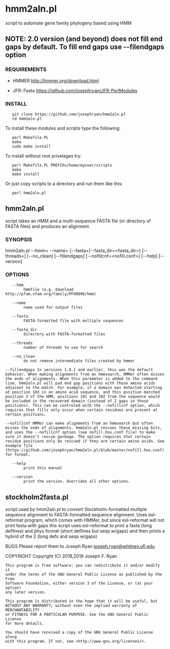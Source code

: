 # hmm2aln.pl
script to automate gene family phylogeny based using HMM

## NOTE: 2.0 version (and beyond) does not fill end gaps by default. To fill end gaps use --filendgaps option

### REQUIREMENTS

* HMMER
http://hmmer.org/download.html

* JFR::Fasta
https://github.com/josephryan/JFR-PerlModules

### INSTALL

```
   git clone https://github.com/josephryan/hmm2aln.pl
   cd hmm2aln.pl
```

To install these modules and scripts type the following:

```
   perl Makefile.PL
   make
   sudo make install
```
   
To install without root privelages try:

```
   perl Makefile.PL PREFIX=/home/myuser/scripts
   make
   make install
```

Or just copy scripts to a directory and run them like this:

```
   perl hmm2aln.pl
```

## hmm2aln.pl 

script takes an HMM and a multi-sequence FASTA file (or directory of FASTA files) and produces an alignment.

### SYNOPSIS

hmm2aln.pl --hmm=<hmmfile> --name=<name> {--fasta=<fasta>|--fasta_dir=<fasta_dir>} [--threads=<num>] [--no_clean] [--fillendgaps] [--nofillcnf=<nofill.conf>] [--help] [--version]

### OPTIONS

       --hmm
            hmmfile (e.g. download http://pfam.xfam.org/family/PF00096/hmm)

       --name
            name used for output files

       --fasta
            FASTA-formatted file with multiple sequences

       --fasta_dir
            directory with FASTA-formatted files

       --threads
            number of threads to use for search

       --no_clean
            do not remove intermediate files created by hmmer

    --fillendgaps In versions 1.0.1 and earlier, this was the default behavior. When making alignments from an hmmsearch, HMMer often misses the ends of alignments. When this parameter is added to the command line, hmm2aln.pl will pad end gap positions with those amino acids adjacent to the match. For example, if a domain was detected starting at position 103 in an amino acid sequence, and this position matched position 3 of the HMM, positions 101 and 102 from the sequence would be included in the recovered domain (instead of 2 gaps in those positions). This can be controled with the --nofillcnf option, which requires that fills only occur when certain residues are present at certain positions.

    --nofillcnf HMMer can make alignments from an hmmsearch but often misses the ends of alignments. hmm2aln.pl rescues these missing bits, and uses the --nofillcnf option (see nofill.hox.conf file) to make sure it doesn't rescue garbage. The option requires that certain residue positions only be rescued if they are certain amino acids. See example file (https://github.com/josephryan/hmm2aln.pl/blob/master/nofill.hox.conf) for format.

       --help
            print this manual

       --version
            print the version. Overrides all other options.

## stockholm2fasta.pl

script used by hmm2aln.pl to convert Stockholm-formatted multiple sequence alignment to FASTA-formatted sequence alignment. Uses esl-reformat program, which comes with HMMer, but since esl-reformat will not print fasta with gaps this script uses esl-reformat to print a fasta (long deflines) and phys format (short deflines but seqs w/gaps) and then prints a hybrid of the 2 (long defs and seqs w/gaps)

BUGS
    Please report them to Joseph Ryan <joseph.ryan@whitney.ufl.edu>

COPYRIGHT
    Copyright (C) 2018,2019 Joseph F. Ryan

    This program is free software: you can redistribute it and/or modify it
    under the terms of the GNU General Public License as published by the Free
    Software Foundation, either version 3 of the License, or (at your option)
    any later version.

    This program is distributed in the hope that it will be useful, but
    WITHOUT ANY WARRANTY; without even the implied warranty of MERCHANTABILITY
    or FITNESS FOR A PARTICULAR PURPOSE. See the GNU General Public License
    for more details.

    You should have received a copy of the GNU General Public License along
    with this program. If not, see <http://www.gnu.org/licenses/>.
